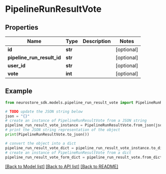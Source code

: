 # PipelineRunResultVote


## Properties

Name | Type | Description | Notes
------------ | ------------- | ------------- | -------------
**id** | **str** |  | [optional] 
**pipeline_run_result_id** | **str** |  | [optional] 
**user_id** | **str** |  | [optional] 
**vote** | **int** |  | [optional] 

## Example

```python
from neurostore_sdk.models.pipeline_run_result_vote import PipelineRunResultVote

# TODO update the JSON string below
json = "{}"
# create an instance of PipelineRunResultVote from a JSON string
pipeline_run_result_vote_instance = PipelineRunResultVote.from_json(json)
# print the JSON string representation of the object
print(PipelineRunResultVote.to_json())

# convert the object into a dict
pipeline_run_result_vote_dict = pipeline_run_result_vote_instance.to_dict()
# create an instance of PipelineRunResultVote from a dict
pipeline_run_result_vote_form_dict = pipeline_run_result_vote.from_dict(pipeline_run_result_vote_dict)
```
[[Back to Model list]](../README.md#documentation-for-models) [[Back to API list]](../README.md#documentation-for-api-endpoints) [[Back to README]](../README.md)


